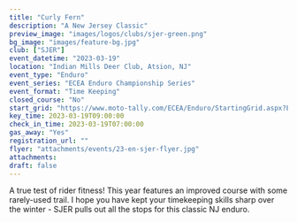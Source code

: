 ```yaml
---
title: "Curly Fern"
description: "A New Jersey Classic"
preview_image: "images/logos/clubs/sjer-green.png"
bg_image: "images/feature-bg.jpg"
club: ["SJER"]
event_datetime: "2023-03-19"
location: "Indian Mills Deer Club, Atsion, NJ"
event_type: "Enduro"
event_series: "ECEA Enduro Championship Series"
event_format: "Time Keeping"
closed_course: "No"
start_grid: "https://www.moto-tally.com/ECEA/Enduro/StartingGrid.aspx?EY=2023&EID=2"
key_time: 2023-03-19T09:00:00
check_in_time: 2023-03-19T07:00:00
gas_away: "Yes"
registration_url: ""
flyer: "attachments/events/23-en-sjer-flyer.jpg"
attachments:
draft: false
---
```


A true test of rider fitness! This year features an improved course with some rarely-used trail. I hope you have kept your timekeeping skills sharp over the winter - SJER pulls out all the stops for this classic NJ enduro.